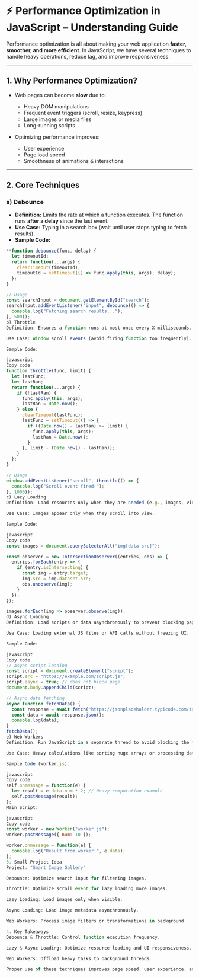 # ⚡ Performance Optimization in JavaScript – Understanding Guide

Performance optimization is all about making your web application **faster, smoother, and more efficient**. In JavaScript, we have several techniques to handle heavy operations, reduce lag, and improve responsiveness.

---

## 1. Why Performance Optimization?

- Web pages can become **slow** due to:
  - Heavy DOM manipulations
  - Frequent event triggers (scroll, resize, keypress)
  - Large images or media files
  - Long-running scripts

- Optimizing performance improves:
  - User experience
  - Page load speed
  - Smoothness of animations & interactions

---

## 2. Core Techniques

### a) Debounce

- **Definition:** Limits the rate at which a function executes. The function runs **after a delay** since the last event.
- **Use Case:** Typing in a search box (wait until user stops typing to fetch results).
- **Sample Code:**
```javascript
**function debounce(func, delay) {
  let timeoutId;
  return function(...args) {
    clearTimeout(timeoutId);
    timeoutId = setTimeout(() => func.apply(this, args), delay);
  };
}

// Usage
const searchInput = document.getElementById("search");
searchInput.addEventListener("input", debounce(() => {
  console.log("Fetching search results...");
}, 500));
b) Throttle
Definition: Ensures a function runs at most once every X milliseconds.

Use Case: Window scroll events (avoid firing function too frequently).

Sample Code:

javascript
Copy code
function throttle(func, limit) {
  let lastFunc;
  let lastRan;
  return function(...args) {
    if (!lastRan) {
      func.apply(this, args);
      lastRan = Date.now();
    } else {
      clearTimeout(lastFunc);
      lastFunc = setTimeout(() => {
        if ((Date.now() - lastRan) >= limit) {
          func.apply(this, args);
          lastRan = Date.now();
        }
      }, limit - (Date.now() - lastRan));
    }
  };
}

// Usage
window.addEventListener("scroll", throttle(() => {
  console.log("Scroll event fired!");
}, 1000));
c) Lazy Loading
Definition: Load resources only when they are needed (e.g., images, videos, content).

Use Case: Images appear only when they scroll into view.

Sample Code:

javascript
Copy code
const images = document.querySelectorAll("img[data-src]");

const observer = new IntersectionObserver((entries, obs) => {
  entries.forEach(entry => {
    if (entry.isIntersecting) {
      const img = entry.target;
      img.src = img.dataset.src;
      obs.unobserve(img);
    }
  });
});

images.forEach(img => observer.observe(img));
d) Async Loading
Definition: Load scripts or data asynchronously to prevent blocking page rendering.

Use Case: Loading external JS files or API calls without freezing UI.

Sample Code:

javascript
Copy code
// Async script loading
const script = document.createElement("script");
script.src = "https://example.com/script.js";
script.async = true; // does not block page
document.body.appendChild(script);

// Async data fetching
async function fetchData() {
  const response = await fetch("https://jsonplaceholder.typicode.com/todos/1");
  const data = await response.json();
  console.log(data);
}
fetchData();
e) Web Workers
Definition: Run JavaScript in a separate thread to avoid blocking the main UI thread.

Use Case: Heavy calculations like sorting huge arrays or processing data.

Sample Code (worker.js):

javascript
Copy code
self.onmessage = function(e) {
  let result = e.data.num * 2; // Heavy computation example
  self.postMessage(result);
};
Main Script:

javascript
Copy code
const worker = new Worker("worker.js");
worker.postMessage({ num: 10 });

worker.onmessage = function(e) {
  console.log("Result from worker:", e.data);
};
3. Small Project Idea
Project: "Smart Image Gallery"

Debounce: Optimize search input for filtering images.

Throttle: Optimize scroll event for lazy loading more images.

Lazy Loading: Load images only when visible.

Async Loading: Load image metadata asynchronously.

Web Workers: Process image filters or transformations in background.

4. Key Takeaways
Debounce & Throttle: Control function execution frequency.

Lazy & Async Loading: Optimize resource loading and UI responsiveness.

Web Workers: Offload heavy tasks to background threads.

Proper use of these techniques improves page speed, user experience, and reduces lag.**

